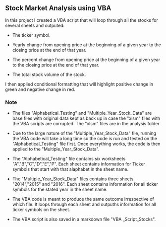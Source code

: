 ## Stock Market Analysis using VBA

In this project I created a VBA script that will loop through all the stocks for several sheets and outputed:

  * The ticker symbol.

  * Yearly change from opening price at the beginning of a given year to the closing price at the end of that year.

  * The percent change from opening price at the beginning of a given year to the closing price at the end of that year.

  * The total stock volume of the stock.

I then applied conditional formatting that will highlight positive change in green and negative change in red.


### Note
* The files "Alphabetical_Testing" and "Multiple_Year_Stock_Data" are base files with original data kept as back up in case the "xlsm" files with the VBA scripts are corrupted. The "xlsm" files are in the analysis folder

* Due to the large nature of the "Multiple_Year_Stock_Data" file, running the VBA code will take a long time so the code is run and tested on the "Alphabetical_Testing" file first. Once everything works, the code is then applied to the "Multiple_Year_Stock_Data".

* The "Alphabetical_Testing" file contains six worksheets "A","B","C","D","E","P". Each sheet contains information for Ticker symbols that start with that alaphabet in the sheet name. 

* The "Multiple_Year_Stock_Data" files contains three sheets "2014","2015" and "2016". Each sheet contains information for all ticker symbols for the stated year in the sheet name.

 * The VBA code is meant to produce the same outcome irrespective of which file. It loops through each sheet and outpuths information for all ticker symbols on the sheet.

 * The VBA script is also saved in a markdown file "VBA _Script_Stocks".


